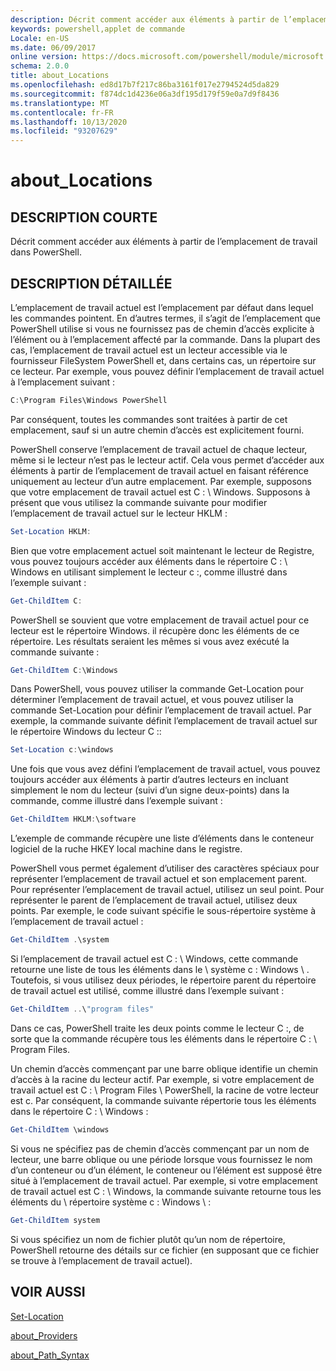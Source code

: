 ```yaml
---
description: Décrit comment accéder aux éléments à partir de l’emplacement de travail dans PowerShell.
keywords: powershell,applet de commande
Locale: en-US
ms.date: 06/09/2017
online version: https://docs.microsoft.com/powershell/module/microsoft.powershell.core/about/about_locations?view=powershell-5.1&WT.mc_id=ps-gethelp
schema: 2.0.0
title: about_Locations
ms.openlocfilehash: ed8d17b7f217c86ba3161f017e2794524d5da829
ms.sourcegitcommit: f874dc1d4236e06a3df195d179f59e0a7d9f8436
ms.translationtype: MT
ms.contentlocale: fr-FR
ms.lasthandoff: 10/13/2020
ms.locfileid: "93207629"
---
```

# <a name="about_locations"></a>about_Locations

## <a name="short-description"></a>DESCRIPTION COURTE

Décrit comment accéder aux éléments à partir de l’emplacement de travail dans PowerShell.

## <a name="long-description"></a>DESCRIPTION DÉTAILLÉE

L’emplacement de travail actuel est l’emplacement par défaut dans lequel les commandes pointent.
En d’autres termes, il s’agit de l’emplacement que PowerShell utilise si vous ne fournissez pas de chemin d’accès explicite à l’élément ou à l’emplacement affecté par la commande. Dans la plupart des cas, l’emplacement de travail actuel est un lecteur accessible via le fournisseur FileSystem PowerShell et, dans certains cas, un répertoire sur ce lecteur.
Par exemple, vous pouvez définir l’emplacement de travail actuel à l’emplacement suivant :

```powershell
C:\Program Files\Windows PowerShell
```

Par conséquent, toutes les commandes sont traitées à partir de cet emplacement, sauf si un autre chemin d’accès est explicitement fourni.

PowerShell conserve l’emplacement de travail actuel de chaque lecteur, même si le lecteur n’est pas le lecteur actif. Cela vous permet d’accéder aux éléments à partir de l’emplacement de travail actuel en faisant référence uniquement au lecteur d’un autre emplacement.
Par exemple, supposons que votre emplacement de travail actuel est C : \\ Windows. Supposons à présent que vous utilisez la commande suivante pour modifier l’emplacement de travail actuel sur le lecteur HKLM :

```powershell
Set-Location HKLM:
```

Bien que votre emplacement actuel soit maintenant le lecteur de Registre, vous pouvez toujours accéder aux éléments dans le répertoire C : \\ Windows en utilisant simplement le lecteur c :, comme illustré dans l’exemple suivant :

```powershell
Get-ChildItem C:
```

PowerShell se souvient que votre emplacement de travail actuel pour ce lecteur est le répertoire Windows. il récupère donc les éléments de ce répertoire. Les résultats seraient les mêmes si vous avez exécuté la commande suivante :

```powershell
Get-ChildItem C:\Windows
```

Dans PowerShell, vous pouvez utiliser la commande Get-Location pour déterminer l’emplacement de travail actuel, et vous pouvez utiliser la commande Set-Location pour définir l’emplacement de travail actuel. Par exemple, la commande suivante définit l’emplacement de travail actuel sur le répertoire Windows du lecteur C ::

```powershell
Set-Location c:\windows
```

Une fois que vous avez défini l’emplacement de travail actuel, vous pouvez toujours accéder aux éléments à partir d’autres lecteurs en incluant simplement le nom du lecteur (suivi d’un signe deux-points) dans la commande, comme illustré dans l’exemple suivant :

```powershell
Get-ChildItem HKLM:\software
```

L’exemple de commande récupère une liste d’éléments dans le conteneur logiciel de la ruche HKEY local machine dans le registre.

PowerShell vous permet également d’utiliser des caractères spéciaux pour représenter l’emplacement de travail actuel et son emplacement parent. Pour représenter l’emplacement de travail actuel, utilisez un seul point. Pour représenter le parent de l’emplacement de travail actuel, utilisez deux points. Par exemple, le code suivant spécifie le sous-répertoire système à l’emplacement de travail actuel :

```powershell
Get-ChildItem .\system
```

Si l’emplacement de travail actuel est C : \\ Windows, cette commande retourne une liste de tous les éléments dans le \\ système c : Windows \\ . Toutefois, si vous utilisez deux périodes, le répertoire parent du répertoire de travail actuel est utilisé, comme illustré dans l’exemple suivant :

```powershell
Get-ChildItem ..\"program files"
```

Dans ce cas, PowerShell traite les deux points comme le lecteur C :, de sorte que la commande récupère tous les éléments dans le répertoire C : \\ Program Files.

Un chemin d’accès commençant par une barre oblique identifie un chemin d’accès à la racine du lecteur actif. Par exemple, si votre emplacement de travail actuel est C : \\ Program Files \\ PowerShell, la racine de votre lecteur est c. Par conséquent, la commande suivante répertorie tous les éléments dans le répertoire C : \\ Windows :

```powershell
Get-ChildItem \windows
```

Si vous ne spécifiez pas de chemin d’accès commençant par un nom de lecteur, une barre oblique ou une période lorsque vous fournissez le nom d’un conteneur ou d’un élément, le conteneur ou l’élément est supposé être situé à l’emplacement de travail actuel. Par exemple, si votre emplacement de travail actuel est C : \\ Windows, la commande suivante retourne tous les éléments du \\ répertoire système c : Windows \\ :

```powershell
Get-ChildItem system
```

Si vous spécifiez un nom de fichier plutôt qu’un nom de répertoire, PowerShell retourne des détails sur ce fichier (en supposant que ce fichier se trouve à l’emplacement de travail actuel).

## <a name="see-also"></a>VOIR AUSSI

[Set-Location](xref:Microsoft.PowerShell.Management.Set-Location)

[about_Providers](about_Providers.md)

[about_Path_Syntax](about_Path_Syntax.md)
